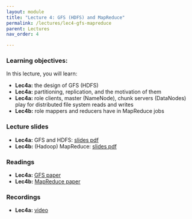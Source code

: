 ```yaml
---
layout: module
title: "Lecture 4: GFS (HDFS) and MapReduce"
permalink: /lectures/lec4-gfs-mapreduce
parent: Lectures
nav_order: 4

---
```


### Learning objectives:

In this lecture, you will learn:

* **Lec4a:** the design of GFS (HDFS)
* **Lec4a:** partitioning, replication, and the motivation of them
* **Lec4a:** role clients, master (NameNode), chunk servers (DataNodes) play for distributed file system reads and writes
* **Lec4b:** role mappers and reducers have in MapReduce jobs



### Lecture slides

* **Lec4a:** GFS and HDFS: [slides pdf](/ds5110-cs5501-spring24/assets/docs/lec4a-gfs-hdfs.pdf)
* **Lec4b:** (Hadoop) MapReduce: [slides pdf](/ds5110-cs5501-spring24/assets/docs/lec4b-mapreduce.pdf)



### Readings 

* **Lec4a:** [GFS paper](https://static.googleusercontent.com/media/research.google.com/en//archive/gfs-sosp2003.pdf)
* **Lec4b:** [MapReduce paper](https://static.googleusercontent.com/media/research.google.com/en//archive/mapreduce-osdi04.pdf)



### Recordings

* **Lec4a:** [video](https://edstem.org/us/courses/53518/discussion/4330064)

